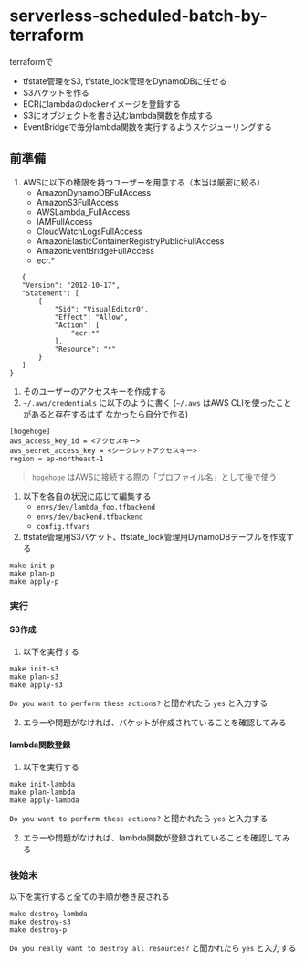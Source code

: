 # serverless-scheduled-batch-by-terraform

terraformで
* tfstate管理をS3, tfstate_lock管理をDynamoDBに任せる
* S3バケットを作る
* ECRにlambdaのdockerイメージを登録する
* S3にオブジェクトを書き込むlambda関数を作成する
* EventBridgeで毎分lambda関数を実行するようスケジューリングする

## 前準備

1. AWSに以下の権限を持つユーザーを用意する（本当は厳密に絞る）
    * AmazonDynamoDBFullAccess
    * AmazonS3FullAccess
    * AWSLambda_FullAccess
    * IAMFullAccess
    * CloudWatchLogsFullAccess
    * AmazonElasticContainerRegistryPublicFullAccess
    * AmazonEventBridgeFullAccess
    * ecr.*
```
   {
   "Version": "2012-10-17",
   "Statement": [
       {
           "Sid": "VisualEditor0",
           "Effect": "Allow",
           "Action": [
               "ecr:*"
           ],
           "Resource": "*"
       }
   ]
}
```

1. そのユーザーのアクセスキーを作成する
2. `~/.aws/credentials` に以下のように書く
(`~/.aws` はAWS CLIを使ったことがあると存在するはず なかったら自分で作る)
```
[hogehoge]
aws_access_key_id = <アクセスキー>
aws_secret_access_key = <シークレットアクセスキー>
region = ap-northeast-1
```
> `hogehoge` はAWSに接続する際の「プロファイル名」として後で使う
1. 以下を各自の状況に応じて編集する
    * `envs/dev/lambda_foo.tfbackend`
    * `envs/dev/backend.tfbackend`
    * `config.tfvars`
2. tfstate管理用S3バケット、tfstate_lock管理用DynamoDBテーブルを作成する
```
make init-p
make plan-p
make apply-p
```


### 実行

#### S3作成

1. 以下を実行する
```
make init-s3
make plan-s3
make apply-s3
```
`Do you want to perform these actions?` と聞かれたら `yes` と入力する

2. エラーや問題がなければ、バケットが作成されていることを確認してみる

#### lambda関数登録

1. 以下を実行する
```
make init-lambda
make plan-lambda
make apply-lambda
```
`Do you want to perform these actions?` と聞かれたら `yes` と入力する

2. エラーや問題がなければ、lambda関数が登録されていることを確認してみる


### 後始末

以下を実行すると全ての手順が巻き戻される
```
make destroy-lambda
make destroy-s3
make destroy-p
```
`Do you really want to destroy all resources?` と聞かれたら `yes` と入力する
